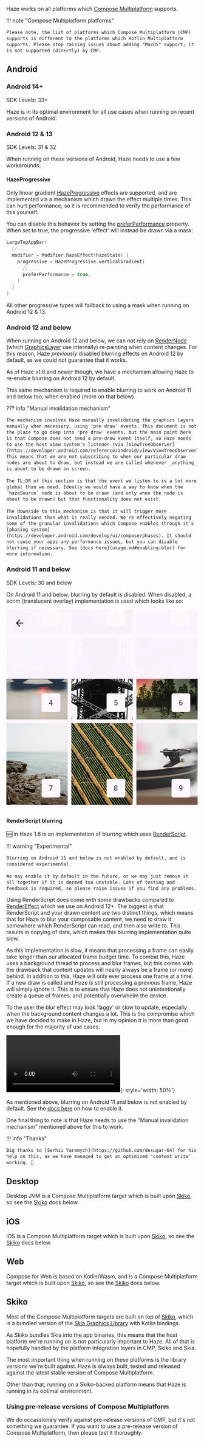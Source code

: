 Haze works on all platforms which [Compose Multiplatform](https://www.jetbrains.com/compose-multiplatform/) supports. 


!!! note "Compose Multiplatform platforms"

    Please note, the list of platforms which Compose Multiplatform (CMP) supports is different to the platforms which Kotlin Multiplatform supports. Please stop raising issues about adding "MacOS" support; it is not supported (directly) by CMP.

## Android

### Android 14+

SDK Levels: 33+

Haze is in its optimal environment for all use cases when running on recent versions of Android.

### Android 12 & 13

SDK Levels: 31 & 32

When running on these versions of Android, Haze needs to use a few workarounds:

#### HazeProgressive

Only linear gradient [HazeProgressive](api/haze/dev.chrisbanes.haze/-haze-progressive/index.html) effects are supported, and are implemented via a mechanism which draws the effect multiple times. This can hurt performance, so it is recommended to verify the performance of this yourself. 

You can disable this behavior by setting the [preferPerformance](api/haze/dev.chrisbanes.haze/-haze-progressive/-companion/index.html) property. When set to true, the progressive 'effect' will instead be drawn via a mask:

```kotlin hl_lines="6"
LargeTopAppBar(
  // ...
  modifier = Modifier.hazeEffect(hazeState) {
    progressive = HazeProgressive.verticalGradient(
      // ...
      preferPerformance = true,
    )
  }
)
```

All other progressive types will fallback to using a mask when running on Android 12 & 13.

### Android 12 and below

When running on Android 12 and below, we can not rely on [RenderNode][rendernode] (which [GraphicsLayer][graphicslayer] use internally) re-painting when content changes. For this reason, Haze _previously_ disabled blurring effects on Android 12 by default, as we could not guarantee that it works. 

As of Haze v1.6 and newer though, we have a mechanism allowing Haze to re-enable blurring on Android 12 by default. 

This same mechanism is required to enable blurring to work on Android 11 and below too, when enabled (more on that below).

??? info "Manual invalidation mechanism"

    The mechanism involves Haze manually invalidating the graphics layers manually when necessary, using 'pre draw' events. This document is not the place to go deep into 'pre draw' events, but the main point here is that Compose does not send a pre-draw event itself, so Haze needs to use the host view system's listener (via [ViewTreeObserver](https://developer.android.com/reference/android/view/ViewTreeObserver)). This means that we are not subscribing to when our particular draw nodes are about to draw, but instead we are called whenever _anything_ is about to be drawn on screen. 
    
    The TL;DR of this section is that the event we listen to is a lot more global than we need. Ideally we would have a way to know when the `hazeSource` node is about to be drawn (and only when the node is about to be drawn) but that functionality does not exist.

    The downside to this mechanism is that it will trigger more invalidations than what is really needed. We're effectively negating some of the granular invalidations which Compose enables through it's [phasing system](https://developer.android.com/develop/ui/compose/phases). It should not cause your apps any performance issues, but you can disable blurring if necessary. See [docs here](usage.md#enabling-blur) for more information.

### Android 11 and below

SDK Levels: 30 and below

On Android 11 and below, blurring by default is disabled. When disabled, a scrim (translucent overlay) implementation is used which looks like so:

![Scrim effect](media/scrim.webp)

#### RenderScript blurring

🆕 in Haze 1.6 is an implementation of blurring which uses [RenderScript](https://developer.android.com/guide/topics/renderscript/compute).

!!! warning "Experimental"

    Blurring on Android 11 and below is not enabled by default, and is considered experimental.

    We may enable it by default in the future, or we may just remove it all together if it is deemed too unstable. Lots of testing and feedback is required, so please raise issues if you find any problems.

Using RenderScript does come with some drawbacks compared to [RenderEffect][rendereffect] which we use on Android 12+. The biggest is that RenderScript and your drawn content are two distinct things, which means that for Haze to blur your composable content, we need to draw it somewhere which RenderScript can read, and then also write to. This results in copying of data, which makes this blurring implementation quite slow.

As this implementation is slow, it means that processing a frame can easily take longer than our allocated frame budget time. To combat this, Haze uses a background thread to process and blur frames, but this comes with the drawback that content updates will nearly always be a frame (or more) behind. In addition to this, Haze will only ever process one frame at a time. If a new draw is called and Haze is still processing a previous frame, Haze will simply ignore it. This is to ensure that Haze does not unintentionally create a queue of frames, and potentially overwhelm the device.

To the user the blur effect may look 'laggy' or slow to update, especially when the background content changes a lot. This is the compromise which we have decided to make in Haze, but in my opinion it is more than good enough for the majority of use cases.

![type:video](media/renderscript.mp4){: style='width: 50%'}

As mentioned above, blurring on Android 11 and below is not enabled by default. See the [docs here](usage.md#enabling-blur) on how to enable it. 

One final thing to note is that Haze needs to use the "Manual invalidation mechanism" mentioned above for this to work.

!!! info "Thanks"

    Big thanks to [Serhii Yaremych](https://github.com/desugar-64) for his help on this, as we have managed to get an optimized 'content write' working. 🚀

## Desktop

Desktop JVM is a Compose Multiplatform target which is built upon [Skiko][skiko], so see the [Skiko](#skiko) docs below.

## iOS

iOS is a Compose Multiplatform target which is built upon [Skiko][skiko], so see the [Skiko](#skiko) docs below.

## Web

Compose for Web is based on Kotlin/Wasm, and is a Compose Multiplatform target which is built upon [Skiko][skiko], so see the [Skiko](#skiko) docs below.

## Skiko

Most of the Compose Multiplatform targets are built on top of [Skiko][skiko], which is a bundled version of the [Skia Graphics Library](https://skia.org) with Kotlin bindings.

As Skiko bundles Skia into the app binaries, this means that the host platform we're running on is not particularly important to Haze. All of that is hopefully handled by the platform integration layers in CMP, Skiko and Skia.

The most important thing when running on these platforms is the library versions we're built against. Haze is always built, tested and released against the latest stable version of Compose Multiplatform.

Other than that, running on a Skiko-backed platform means that Haze is running in its optimal environment.

### Using pre-release versions of Compose Multiplatform

 We do occassionaly verify against pre-release versions of CMP, but it's not something we guarantee. If you want to use a pre-release version of Compose Multiplatform, then please test it thoroughly.


 [rendernode]: https://developer.android.com/reference/android/graphics/RenderNode
 [rendereffect]: https://developer.android.com/reference/android/graphics/RenderEffect
 [graphicslayer]: https://developer.android.com/reference/kotlin/androidx/compose/ui/graphics/layer/GraphicsLayer
 [skiko]: https://github.com/JetBrains/skiko